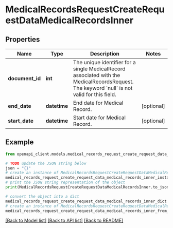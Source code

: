 # MedicalRecordsRequestCreateRequestDataMedicalRecordsInner


## Properties

Name | Type | Description | Notes
------------ | ------------- | ------------- | -------------
**document_id** | **int** | The unique identifier for a single MedicalRecord associated with the MedicalRecordsRequest. The keyword &#x60;null&#x60; is not valid for this field. | 
**end_date** | **datetime** | End date for Medical Record. | [optional] 
**start_date** | **datetime** | Start date for Medical Record. | [optional] 

## Example

```python
from openapi_client.models.medical_records_request_create_request_data_medical_records_inner import MedicalRecordsRequestCreateRequestDataMedicalRecordsInner

# TODO update the JSON string below
json = "{}"
# create an instance of MedicalRecordsRequestCreateRequestDataMedicalRecordsInner from a JSON string
medical_records_request_create_request_data_medical_records_inner_instance = MedicalRecordsRequestCreateRequestDataMedicalRecordsInner.from_json(json)
# print the JSON string representation of the object
print(MedicalRecordsRequestCreateRequestDataMedicalRecordsInner.to_json())

# convert the object into a dict
medical_records_request_create_request_data_medical_records_inner_dict = medical_records_request_create_request_data_medical_records_inner_instance.to_dict()
# create an instance of MedicalRecordsRequestCreateRequestDataMedicalRecordsInner from a dict
medical_records_request_create_request_data_medical_records_inner_from_dict = MedicalRecordsRequestCreateRequestDataMedicalRecordsInner.from_dict(medical_records_request_create_request_data_medical_records_inner_dict)
```
[[Back to Model list]](../README.md#documentation-for-models) [[Back to API list]](../README.md#documentation-for-api-endpoints) [[Back to README]](../README.md)


